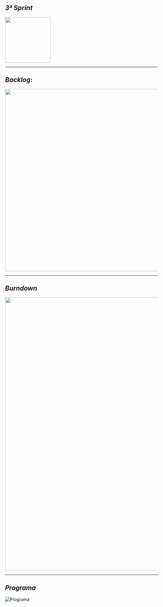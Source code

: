 ## *3ª Sprint*

<img src="https://github.com/apibanco/Vigilant/blob/main/Sprints/3ª%20Sprint/Vigilant.png" width="150px" >

----

## *Backlog*:
<img src="" width="600px" >

----

## *Burndown*
<img src="https://github.com/apibanco/Vigilant/blob/main/Sprints/3ª%20Sprint/Burndown.png" width="900px">

----

## *Programa*
![Programa](https://github.com/apibanco/Vigilant/blob/main/Sprints/3ª%20Sprint/Programa.gif)
